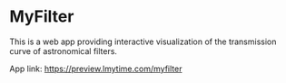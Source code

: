 # MyFilter

This is a web app providing interactive visualization of the transmission curve of astronomical filters.

App link: https://preview.lmytime.com/myfilter
